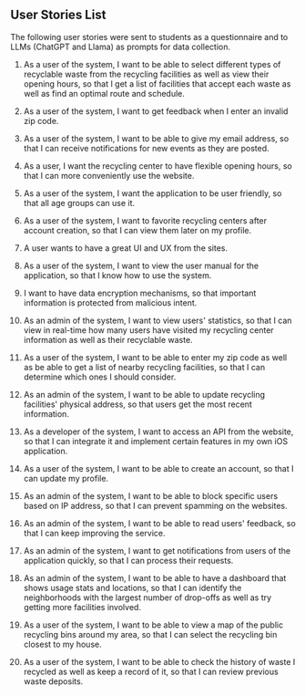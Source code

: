 ## User Stories List
The following user stories were sent to students as a questionnaire and to LLMs (ChatGPT and Llama) as prompts for data collection.

1. As a user of the system, I want to be able to select different types of recyclable waste from the recycling facilities as well as view their opening hours, so that I get a list of facilities that accept each waste as well as find an optimal route and schedule. 

2. As a user of the system, I want to get feedback when I enter an invalid zip code.

3. As a user of the system, I want to be able to give my email address, so that I can receive notifications for new events as they are posted.

4. As a user, I want the recycling center to have flexible opening hours, so that I can more conveniently use the website.

5. As a user of the system, I want the application to be user friendly, so that all age groups can use it.

6. As a user of the system, I want to favorite recycling centers after account creation, so that I can view them later on my profile.

7. A user wants to have a great UI and UX from the sites.

8. As a user of the system, I want to view the user manual for the application, so that I know how to use the system.

9. I want to have data encryption mechanisms, so that important information is protected from malicious intent.

10. As an admin of the system, I want to view users' statistics, so that I can view in real-time how many users have visited my recycling center information as well as their recyclable waste.

11. As a user of the system, I want to be able to enter my zip code as well as be able to get a list of nearby recycling facilities, so that I can determine which ones I should consider.

12. As an admin of the system, I want to be able to update recycling facilities' physical address, so that users get the most recent information.

13. As a developer of the system, I want to access an API from the website, so that I can integrate it and implement certain features in my own iOS application.

14. As a user of the system, I want to be able to create an account, so that I can update my profile.

15. As an admin of the system, I want to be able to block specific users based on IP address, so that I can prevent spamming on the websites.

16. As an admin of the system, I want to be able to read users' feedback, so that I can keep improving the service.

17. As an admin of the system, I want to get notifications from users of the application quickly, so that I can process their requests.

18. As an admin of the system, I want to be able to have a dashboard that shows usage stats and locations, so that I can identify the neighborhoods with the largest number of drop-offs as well as try getting more facilities involved.

19. As a user of the system, I want to be able to view a map of the public recycling bins around my area, so that I can select the recycling bin closest to my house.

20. As a user of the system, I want to be able to check the history of waste I recycled as well as keep a record of it,  so that I can review previous waste deposits.


